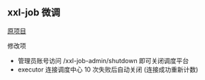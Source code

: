 ## xxl-job 微调

[原项目](https://github.com/xuxueli/xxl-job)

修改项
- 管理员账号访问 /xxl-job-admin/shutdown 即可关闭调度平台
- executor 连接调度中心 10 次失败后自动关闭 (连接成功重新计数)